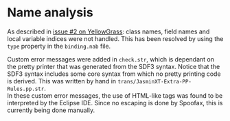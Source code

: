 Name analysis
=============
As described in
[issue #2 on YellowGrass](http://yellowgrass.org/issue/Jasmin/2): class
names, field names and local variable indices were not handled. This has
been resolved by using the `type` property in the `binding.nab` file.

Custom error messages were added in `check.str`, which is dependant on
the pretty printer that was generated from the SDF3 syntax. Notice that
the SDF3 syntax includes some core syntax from which no pretty printing
code is derived. This was written by hand in
`trans/JasminXT-Extra-PP-Rules.pp.str`.  
In these custom error messages, the use of HTML-like tags was found to
be interpreted by the Eclipse IDE. Since no escaping is done by Spoofax,
this is currently being done manually. 

